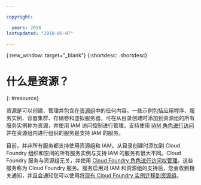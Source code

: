 ```yaml
---

copyright:

  years: 2018
lastupdated: "2018-05-07"

---
```


{:new_window: target="_blank"}
{:shortdesc: .shortdesc}


# 什么是资源？
{: #resource}

资源是可以创建、管理并包含在[资源组](/docs/resources/resourcegroups.html#rgs)中的任何内容。一些示例包括应用程序、服务实例、容器集群、存储卷和虚拟服务器。可在从目录创建时添加到资源组的所有服务实例称为资源，并使用 IAM 访问控制进行管理。支持使用 [IAM 角色进行访问](/docs/iam/users_roles.html#iamusermanrol)并在资源组内进行组织的服务是支持 IAM 的服务。

目前，并非所有服务都支持使用资源组和 IAM。从目录创建时添加到 Cloud Foundry 组织和空间的所有服务实例与支持 IAM 的服务有很大不同。Cloud Foundry 服务与资源组无关，并使用 [Cloud Foundry 角色进行访问权管理](/docs/iam/cfaccess.html#cfaccess)。这些服务称为 Cloud Foundry 服务。服务启用对 IAM 和资源组的支持后，您会收到相关通知，并且会通知您可以使用[将现有 Cloud Foundry 实例迁移到资源组](/docs/resources/instance_migration.html#migrate)。


